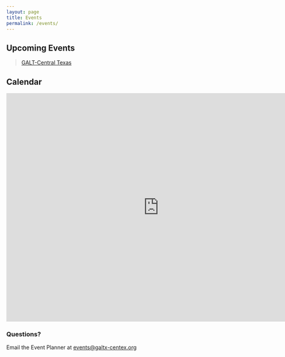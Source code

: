 ```yaml
---
layout: page
title: Events
permalink: /events/
---
```


<div class="row text-center">
  <div class="col-md-5">
    <h2>Upcoming Events</h2>
    <div class="events-container">
      <div class="fb-page"
           data-href="https://www.facebook.com/galtcentraltexas/"
           data-tabs="events"
           data-small-header="true"
           data-adapt-container-width="true"
           data-width="500"
           data-hide-cover="false"
           data-show-facepile="false">
        <blockquote cite="https://www.facebook.com/galtcentraltexas/" class="fb-xfbml-parse-ignore">
          <a href="https://www.facebook.com/galtcentraltexas/events/">GALT-Central Texas</a>
        </blockquote>
      </div>
    </div>
  </div>
  <div class="col-md-7">
    <h2>Calendar</h2>
    <div class="calendar-container">
      <iframe src="https://calendar.google.com/calendar/embed?showTitle=0&amp;showNav=0&amp;showPrint=0&amp;showCalendars=0&amp;showTz=0&amp;height=600&amp;wkst=1&amp;bgcolor=%23FFFFFF&amp;src=gpactoffice%40gmail.com&amp;color=%232952A3&amp;ctz=America%2FChicago"
        style="border-width:0"
        width="800"
        height="600"
        frameborder="0"
        scrolling="no">
      </iframe>
    </div>
  </div>
</div>

### Questions?

Email the Event Planner at [events@galtx-centex.org](mailto:events@galtx-centex.org)
